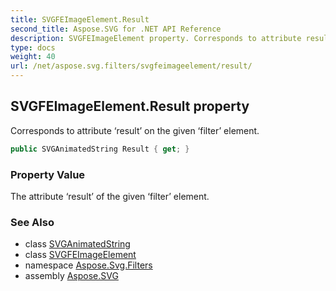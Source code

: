 ```yaml
---
title: SVGFEImageElement.Result
second_title: Aspose.SVG for .NET API Reference
description: SVGFEImageElement property. Corresponds to attribute result on the given filter element
type: docs
weight: 40
url: /net/aspose.svg.filters/svgfeimageelement/result/
---
```

## SVGFEImageElement.Result property

Corresponds to attribute ‘result’ on the given ‘filter’ element.

```csharp
public SVGAnimatedString Result { get; }
```

### Property Value

The attribute ‘result’ of the given ‘filter’ element.

### See Also

* class [SVGAnimatedString](../../../aspose.svg.datatypes/svganimatedstring/)
* class [SVGFEImageElement](../)
* namespace [Aspose.Svg.Filters](../../../aspose.svg.filters/)
* assembly [Aspose.SVG](../../../)
